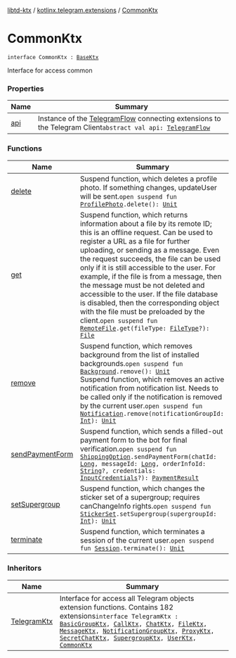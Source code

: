 [libtd-ktx](../../index.md) / [kotlinx.telegram.extensions](../index.md) / [CommonKtx](./index.md)

# CommonKtx

`interface CommonKtx : `[`BaseKtx`](../-base-ktx/index.md)

Interface for access common

### Properties

| Name | Summary |
|---|---|
| [api](api.md) | Instance of the [TelegramFlow](../../kotlinx.telegram.core/-telegram-flow/index.md) connecting extensions to the Telegram Client`abstract val api: `[`TelegramFlow`](../../kotlinx.telegram.core/-telegram-flow/index.md) |

### Functions

| Name | Summary |
|---|---|
| [delete](delete.md) | Suspend function, which deletes a profile photo. If something changes, updateUser will be sent.`open suspend fun `[`ProfilePhoto`](https://tdlibx.github.io/td/docs/org/drinkless/td/libcore/telegram/TdApi/ProfilePhoto.html)`.delete(): `[`Unit`](https://kotlinlang.org/api/latest/jvm/stdlib/kotlin/-unit/index.html) |
| [get](get.md) | Suspend function, which returns information about a file by its remote ID; this is an offline request. Can be used to register a URL as a file for further uploading, or sending as a message. Even the request succeeds, the file can be used only if it is still accessible to the user. For example, if the file is from a message, then the message must be not deleted and accessible to the user. If the file database is disabled, then the corresponding object with the file must be preloaded by the client.`open suspend fun `[`RemoteFile`](https://tdlibx.github.io/td/docs/org/drinkless/td/libcore/telegram/TdApi/RemoteFile.html)`.get(fileType: `[`FileType`](https://tdlibx.github.io/td/docs/org/drinkless/td/libcore/telegram/TdApi/FileType.html)`?): `[`File`](https://tdlibx.github.io/td/docs/org/drinkless/td/libcore/telegram/TdApi/File.html) |
| [remove](remove.md) | Suspend function, which removes background from the list of installed backgrounds.`open suspend fun `[`Background`](https://tdlibx.github.io/td/docs/org/drinkless/td/libcore/telegram/TdApi/Background.html)`.remove(): `[`Unit`](https://kotlinlang.org/api/latest/jvm/stdlib/kotlin/-unit/index.html)<br>Suspend function, which removes an active notification from notification list. Needs to be called only if the notification is removed by the current user.`open suspend fun `[`Notification`](https://tdlibx.github.io/td/docs/org/drinkless/td/libcore/telegram/TdApi/Notification.html)`.remove(notificationGroupId: `[`Int`](https://kotlinlang.org/api/latest/jvm/stdlib/kotlin/-int/index.html)`): `[`Unit`](https://kotlinlang.org/api/latest/jvm/stdlib/kotlin/-unit/index.html) |
| [sendPaymentForm](send-payment-form.md) | Suspend function, which sends a filled-out payment form to the bot for final verification.`open suspend fun `[`ShippingOption`](https://tdlibx.github.io/td/docs/org/drinkless/td/libcore/telegram/TdApi/ShippingOption.html)`.sendPaymentForm(chatId: `[`Long`](https://kotlinlang.org/api/latest/jvm/stdlib/kotlin/-long/index.html)`, messageId: `[`Long`](https://kotlinlang.org/api/latest/jvm/stdlib/kotlin/-long/index.html)`, orderInfoId: `[`String`](https://kotlinlang.org/api/latest/jvm/stdlib/kotlin/-string/index.html)`?, credentials: `[`InputCredentials`](https://tdlibx.github.io/td/docs/org/drinkless/td/libcore/telegram/TdApi/InputCredentials.html)`?): `[`PaymentResult`](https://tdlibx.github.io/td/docs/org/drinkless/td/libcore/telegram/TdApi/PaymentResult.html) |
| [setSupergroup](set-supergroup.md) | Suspend function, which changes the sticker set of a supergroup; requires canChangeInfo rights.`open suspend fun `[`StickerSet`](https://tdlibx.github.io/td/docs/org/drinkless/td/libcore/telegram/TdApi/StickerSet.html)`.setSupergroup(supergroupId: `[`Int`](https://kotlinlang.org/api/latest/jvm/stdlib/kotlin/-int/index.html)`): `[`Unit`](https://kotlinlang.org/api/latest/jvm/stdlib/kotlin/-unit/index.html) |
| [terminate](terminate.md) | Suspend function, which terminates a session of the current user.`open suspend fun `[`Session`](https://tdlibx.github.io/td/docs/org/drinkless/td/libcore/telegram/TdApi/Session.html)`.terminate(): `[`Unit`](https://kotlinlang.org/api/latest/jvm/stdlib/kotlin/-unit/index.html) |

### Inheritors

| Name | Summary |
|---|---|
| [TelegramKtx](../-telegram-ktx/index.md) | Interface for access all Telegram objects extension functions. Contains 182 extensions`interface TelegramKtx : `[`BasicGroupKtx`](../-basic-group-ktx/index.md)`, `[`CallKtx`](../-call-ktx/index.md)`, `[`ChatKtx`](../-chat-ktx/index.md)`, `[`FileKtx`](../-file-ktx/index.md)`, `[`MessageKtx`](../-message-ktx/index.md)`, `[`NotificationGroupKtx`](../-notification-group-ktx/index.md)`, `[`ProxyKtx`](../-proxy-ktx/index.md)`, `[`SecretChatKtx`](../-secret-chat-ktx/index.md)`, `[`SupergroupKtx`](../-supergroup-ktx/index.md)`, `[`UserKtx`](../-user-ktx/index.md)`, `[`CommonKtx`](./index.md) |

